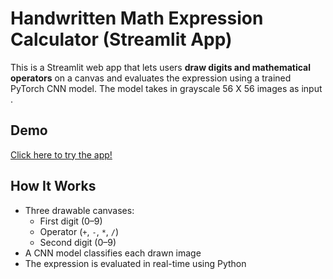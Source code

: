 # Handwritten Math Expression Calculator (Streamlit App)

This is a Streamlit web app that lets users **draw digits and mathematical operators** on a canvas and evaluates the expression using a trained PyTorch CNN model. The model takes in grayscale 56 X 56 images as input . 

## Demo

[Click here to try the app!](https://handwrittendigitcalculator-ntvbdflgmrhdvexh42lcbz.streamlit.app/)

## How It Works

- Three drawable canvases:
  - First digit (0–9)
  - Operator (`+`, `-`, `*`, `/`)
  - Second digit (0–9)
- A CNN model classifies each drawn image
- The expression is evaluated in real-time using Python


